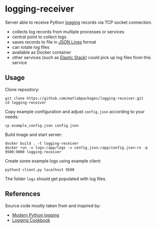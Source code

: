 # logging-receiver

Server able to receive Python [logging](https://docs.python.org/3/library/logging.html) records via TCP socket connection.

* collects log records from multiple processes or services
* central point to collect logs
* saves records to file in [JSON Lines](https://jsonlines.org/) format
* can rotate log files
* available as Docker container
* other services (such as [Elastic Stack](https://www.elastic.co/de/elastic-stack)) could pick up log files from this service

## Usage

Clone repository:

```
git clone https://github.com/matlabpackages/logging-receiver.git
cd logging-receiver
```

Copy example configuration and adjust `config.json` according to your needs:

```
cp example_config.json config.json
```

Build image and start server:

```
docker build . -t logging-receiver
docker run -v logs:/app/logs -v config.json:/app/config.json:ro -p 9500:9000 logging-receiver
```

Create some example logs using example client:

```
python3 client.py localhost 9500
```

The folder `logs` should get populated with log files.

## References

Source code mostly taken from and inspired by:
* [Modern Python logging](https://www.youtube.com/watch?v=9L77QExPmI0)
* [Logging Cookbook](https://docs.python.org/3/howto/logging-cookbook.html)
